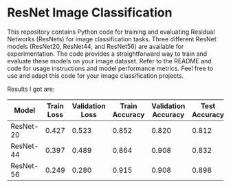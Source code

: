 # ResNet Image Classification

This repository contains Python code for training and evaluating Residual Networks (ResNets) for image classification tasks. Three different ResNet models (ResNet20, ResNet44, and ResNet56) are available for experimentation. The code provides a straightforward way to train and evaluate these models on your image dataset. Refer to the README and code for usage instructions and model performance metrics. Feel free to use and adapt this code for your image classification projects.

Results I got are:

| Model    | Train Loss | Validation Loss | Train Accuracy | Validation Accuracy | Test Accuracy |
|----------|------------|-----------------|----------------|----------------------|---------------|
| ResNet-20 | 0.427     | 0.523           | 0.852          | 0.820                | 0.812         |
| ResNet-44 | 0.397     | 0.489           | 0.864          | 0.908                | 0.832         |
| ResNet-56 | 0.249     | 0.280           | 0.915          | 0.908                | 0.898         |
